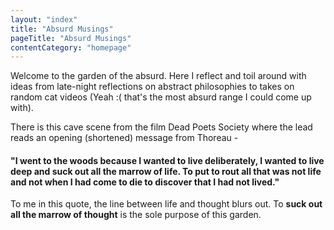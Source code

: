 ```yaml
---
layout: "index"
title: "Absurd Musings"
pageTitle: "Absurd Musings"
contentCategory: "homepage"
---
```


Welcome to the garden of the absurd. Here I reflect and toil around with ideas from late-night reflections on abstract philosophies to takes on random cat videos (Yeah :( that's the most absurd range I could come up with).  

There is this cave scene from the film Dead Poets Society where the lead reads an opening (shortened) message from Thoreau - 

#### "I went to the woods because I wanted to live deliberately, I wanted to live deep and suck out all the marrow of life. To put to rout all that was not life and not when I had come to die to discover that I had not lived."
 
To me in this quote, the line between life and thought blurs out. To **suck out all the marrow of thought** is the sole purpose of this garden.